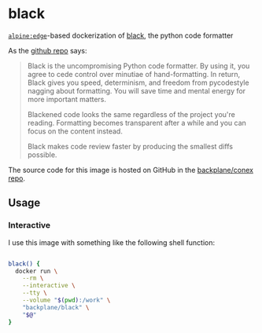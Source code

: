 # black

[`alpine:edge`](https://hub.docker.com/_/alpine/)-based dockerization of [black](https://black.readthedocs.io/en/stable/), the python code formatter

As the [github repo](https://github.com/psf/black) says:

> Black is the uncompromising Python code formatter. By using it, you agree to cede control over minutiae of hand-formatting. In return, Black gives you speed, determinism, and freedom from pycodestyle nagging about formatting. You will save time and mental energy for more important matters.
>
>Blackened code looks the same regardless of the project you're reading. Formatting becomes transparent after a while and you can focus on the content instead.
>
>Black makes code review faster by producing the smallest diffs possible.

The source code for this image is hosted on GitHub in the [backplane/conex repo](https://github.com/backplane/conex/tree/main/black).

## Usage

### Interactive

I use this image with something like the following shell function:

```sh

black() {
  docker run \
    --rm \
    --interactive \
    --tty \
    --volume "$(pwd):/work" \
    "backplane/black" \
    "$@"
}

```
